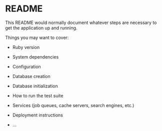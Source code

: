 # README

This README would normally document whatever steps are necessary to get the
application up and running.

Things you may want to cover:

* Ruby version

* System dependencies

* Configuration

* Database creation

* Database initialization

* How to run the test suite

* Services (job queues, cache servers, search engines, etc.)

* Deployment instructions

* ...

<!-- 

- change username to email
- flash.now & re-render vs redirect
    - success messages
- Apppintment Class
    - associations
    - nested forms & attributes (choose provider from collection)
- Encounter Class
    - pre-populate from appointment data

* breadcrumbs
* css (bootstrap?)
* prevent password params from being logged

<%= f.submit, data: {confirm: "Does everything look accurate? You cannot change your information once your account has been created."} %>
<%= f.submit, data: {confirm: "Are you sure you want to save these changes?"} %>

 -->